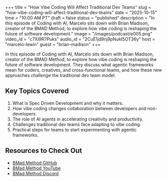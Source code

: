 +++
title = "How Vibe Coding Will Affect Traditional Dev Teams"
slug = "how-vibe-coding-will-affect-traditional-dev-teams"
date = "2025-10-15"
time = "10:00 AM PT"
draft = false
status = "published"
description = "In this episode of Coding with AI, Marcelo sits down with Brian Madison, creator of the BMAD Method, to explore how vibe coding is reshaping the future of software development."
image = "/images/podcast/e005.png"
video_id = "c7Xl9R7Puks"
audio_id = "2CuE1jd9nj9pNukI5OT36y"
host = "marcelo-lewin"
guest = "brian-madison"
+++

In this episode of Coding with AI, Marcelo sits down with Brian Madison, creator of the BMAD Method, to explore how vibe coding is reshaping the future of software development. They discuss what agentic frameworks mean for coders, creatives, and cross-functional teams, and how these new approaches challenge the traditional dev team model.

## Key Topics Covered

1. What is Spec Driven Development and why it matters.
2. How vibe coding changes collaboration between developers and non-developers.
3. The role of AI agents in accelerating creativity and productivity.
4. Challenges traditional dev teams face adapting to vibe coding.
5. Practical steps for teams to start experimenting with agentic frameworks.

## Resources to Check Out

- [BMad Method GitHub](https://github.com/bmad-code-org/BMAD-METHOD)
- [BMad Method YouTube](http://youtube.com/@bmadcode)
- [BMad Method Discord](discord.gg/gk8jAdXWmj)
